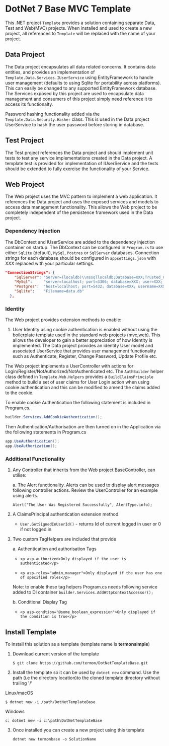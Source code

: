 # DotNet 7 Base MVC Template

This .NET project `Template` provides a solution containing separate Data, Test and Web(MVC) projects. When installed and used to create a new project, all references to ```Template``` will be replaced with the name of your project.

## Data Project

The Data project encapsulates all data related concerns. It contains data entities, and provides an implementation of ```Template.Data.Services.IUserService``` using EntityFramework to handle user management (defaults to using Sqlite for portability across platforms). This can easily be changed to any supported EntityFramework database. The Services exposed by this project are used to encapsulate data management and consumers of this project simply need reference it to access its functionalty.

Password hashing functionality added via the ```Template.Data.Security.Hasher``` class. This is used in the Data project UserService to hash the user password before storing in database.

## Test Project

The Test project references the Data project and should implement unit tests to test any service implementations created in the Data project. A template test is provided for implementation of IUserService and the tests should be extended to fully exercise the functionality of your Service.

## Web Project

The Web project uses the MVC pattern to implement a web application. It references the Data project and uses the exposed services and models to access data management functionality. This allows the Web project to be completely independent of the persistence framework used in the Data project.

### Dependency Injection

The DbContext and IUserService are added to the dependency injection container on startup. The DbContext can be configured in ```Program.cs``` to use either ```Sqlite``` (default), ```MySql```, ```Postres``` or ```SqlServer``` databases. Connection strings for each database should be configured in ```appsettings.json``` with XXX replaced with your particular settings.

```json
"ConnectionStrings": {
    "SqlServer": "Server=(localdb)\\mssqllocaldb;Database=XXX;Trusted_Connection=True;",
    "MySql":     "server=localhost; port=3306; database=XXX; user=XXX; password=XXX",
    "Postgres":  "host=localhost; port=5432; database=XXX; username=XXX; password=XXX",
    "Sqlite":    "Filename=data.db"
  },
```

### Identity

The Web project provides extension methods to enable:

1. User Identity using cookie authentication is enabled without using the boilerplate template used in the standard web projects (mvc,web). This allows the developer to gain a better appreciation of how Identity is implemented. The Data project provides an identity User model and associated UserService that provides user management functionality such as Authenticate, Register, Change Password, Update Profile etc.

The Web project implements a UserController with actions for Login/Register/NotAuthorized/NotAuthenticated etc. The ```AuthBuilder``` helper class defined in ```Template.Web.Helpers``` provides a ```BuildClaimsPrinciple``` method to build a set of user claims for User Login action when using cookie authentication and this can be modified to amend the claims added to the cookie.

To enable cookie Authentication the following statement is included in Program.cs.

```c#
builder.Services.AddCookieAuthentication();
```

Then Authentication/Authorisation are then turned on in the Application via the following statements in Program.cs

```c#
app.UseAuthentication();
app.UseAuthorization();
```

### Additional Functionality

1. Any Controller that inherits from the Web project BaseController, can utilise:

    a. The Alert functionality. Alerts can be used to display alert messages following controller actions. Review the UserController for an example using alerts.

    ```Alert("The User Was Registered Successfully", AlertType.info);```

2. A ClaimsPrincipal authentication extension method
    * ```User.GetSignedInUserId()``` - returns Id of current logged in user or 0 if not logged in

3. Two custom TagHelpers are included that provide

    a. Authentication and authorisation Tags

    * ```<p asp-authorized>Only displayed if the user is authenticated</p>```

    * ```<p asp-roles="admin,manager">Only displayed if the user has one of specified roles</p>```

    Note: to enable these tag helpers Program.cs needs following service added to DI container
    ```builder.Services.AddHttpContextAccessor();```

    b. Conditional Display Tag

    * ```<p asp-condtion="@some_boolean_expression">Only displayed if the condition is true</p>```

## Install Template

To install this solution as a template (template name is **termonsimple**)

1. Download current version of the template

    ```$ git clone https://github.com/termon/DotNetTemplateBase.git```

2. Install the template so it can be used by ```dotnet new``` command. Use the path (i.e the directory location)to the cloned template directory without trailing '/'

Linux/macOS

```$ dotnet new -i /path/DotNetTemplateBase```

Windows

```c: dotnet new -i c:\path\DotNetTemplateBase```

3. Once installed you can create a new project using this template

    ```dotnet new termonbase -o SolutionName```
